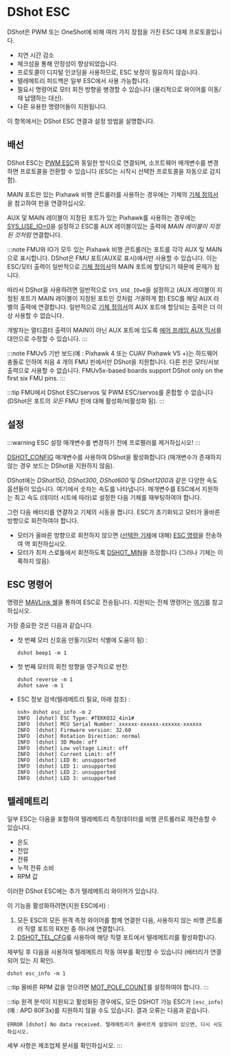 # DShot ESC

DShot은 PWM 또는 OneShot에 비해 여러 가지 장점을 가진 ESC 대체 프로토콜입니다.
- 지연 시간 감소
- 체크섬을 통해 안정성이 향상되었습니다.
- 프로토콜이 디지털 인코딩을 사용하므로, ESC 보정이 필요하지 않습니다.
- 텔레메트리 피드백은 일부 ESC에서 사용 가능합니다.
- 필요시 명령어로 모터 회전 방향을 병경할 수 있습니다 (물리적으로 와이어를 이동/재 납땜하는 대신).
- 다른 유용한 명령어들이 지원됩니다.

이 항목에서는 DShot ESC 연결과 설정 방법을 설명합니다.

<span id="wiring"></span>
## 배선

DShot ESC는 [PWM ESC](pwm_escs_and_servo.md)와 동일한 방식으로 연결되며, 소프트웨어 매개변수를 변경하면 프로토콜을 전환할 수 있습니다 (ESC는 시작시 선택한 프로토콜을 자동으로 감지함).

MAIN 포트만 있는 Pixhawk 비행 콘트롤러를 사용하는 경우에는 기체의 [기체 정의서](../airframes/airframe_reference.md)을 참고하여 핀을 연결하십시오.

AUX 및 MAIN 레이블이 지정된 포트가 있는 Pixhawk를 사용하는 경우에는 [SYS_USE_IO=0](../advanced_config/parameter_reference.md#SYS_USE_IO)을 설정하고 ESC를 AUX 레이블이있는 출력에 *MAIN 레이블이 지정된 것처럼* 연결합니다.

:::note FMU와 IO가 모두 있는 Pixhawk 비행 콘트롤러는 포트를 각각 AUX 및 MAIN으로 표시합니다. DShot은 FMU 포트(AUX로 표시)에서만 사용할 수 있습니다. 이는 ESC/모터 출력이 일반적으로 [기체 정의서](../airframes/airframe_reference.md)의 MAIN 포트에 할당되기 때문에 문제가 됩니다.

따라서 DShot을 사용하려면 일반적으로 `SYS_USE_IO=0`을 설정하고 (AUX 레이블이 지정된 포트가 MAIN 레이블이 지정된 포트인 것처럼 *거동*하게 함) ESC를 해당 AUX 라벨의 출력에 연결합니다. 일반적으로 [기체 정의서](../airframes/airframe_reference.md)의 AUX 포트에 할당되는 출력은 더 이상 사용할 수 없습니다.

개발자는 멀티콥터 출력이 MAIN이 아닌 AUX 포트에 있도록 [에어 프레임 AUX 믹서](../dev_airframes/adding_a_new_frame.md#mixer-file)를 대안으로 수정할 수 있습니다.
:::

:::note FMUv5 기반 보드(예 : Pixhawk 4 또는 CUAV Pixhawk V5 +)는 하드웨어 충돌로 인하여 처음 4 개의 FMU 핀에서만 DShot을 지원합니다. 다른 핀은 모터/서보 출력으로 사용할 수 없습니다. FMUv5x-based boards support DShot only on the first six FMU pins.
:::

:::tip FMU에서 DShot ESC/servos 및 PWM ESC/servos를 혼합할 수 없습니다 (DShot은 포트의 *모든* FMU 핀에 대해 활성화/비활성화 됨).
:::

<span id="configuration"></span>
## 설정

:::warning ESC
설정 매개변수를 변경하기 전에 프로펠러를 제거하십시오!
:::

[DSHOT_CONFIG](../advanced_config/parameter_reference.md#DSHOT_CONFIG) 매개변수를 사용하여 DShot을 활성화합니다 (매개변수가 존재하지 않는 경우 보드는 DShot을 지원하지 않음).

DShot에는 *DShot150*, *DShot300*, *DShot600* 및 *DShot1200*과 같은 다양한 속도 옵션들이 있습니다. 여기에서 숫자는 속도를 나타냅니다. 매개변수를 ESC에서 지원하는 최고 속도 (데이터 시트에 따라)로 설정한 다음 기체를 재부팅하여야 합니다.

그런 다음 배터리를 연결하고 기체의 시동을 켭니다. ESC가 초기화되고 모터가 올바른 방향으로 회전하여야 합니다.
- 모터가 올바른 방향으로 회전하지 않으면 ([선택한 기체](../airframes/airframe_reference.md)에 대해) [ESC 명령](#commands)을 전송하여 역 회전하십시오.
- 모터가 최저 스로틀에서 회전하도록 [DSHOT_MIN](../advanced_config/parameter_reference.md#DSHOT_MIN)을 조정합니다 (그러나 기체는 이륙하지 않음).

<span id="commands"></span>
## ESC 명령어

명령은 [MAVLink 쉘](../debug/mavlink_shell.md)을 통하여 ESC로 전송됩니다. 지원되는 전체 명령어는 [여기](../modules/modules_driver.md#dshot)를 참고하십시오.

가장 중요한 것은 다음과 같습니다.
- 첫 번째 모터 신호음 만들기(모터 식별에 도움이 됨) :
  ```
  dshot beep1 -m 1
  ```
- 첫 번째 모터의 회전 방향을 영구적으로 반전:
  ```
  dshot reverse -m 1
  dshot save -m 1
  ```
- ESC 정보 검색(텔레메트리 필요, 아래 참조) :
  ```
  nsh> dshot esc_info -m 2
  INFO  [dshot] ESC Type: #TEKKO32_4in1#
  INFO  [dshot] MCU Serial Number: xxxxxx-xxxxxx-xxxxxx-xxxxxx
  INFO  [dshot] Firmware version: 32.60
  INFO  [dshot] Rotation Direction: normal
  INFO  [dshot] 3D Mode: off
  INFO  [dshot] Low voltage Limit: off
  INFO  [dshot] Current Limit: off
  INFO  [dshot] LED 0: unsupported
  INFO  [dshot] LED 1: unsupported
  INFO  [dshot] LED 2: unsupported
  INFO  [dshot] LED 3: unsupported
  ```

## 텔레메트리

일부 ESC는 다음을 포함하여 텔레메트리 측정데이터를 비행 콘트롤러로 재전송할 수 있습니다.
- 온도
- 전압
- 전류
- 누적 전류 소비
- RPM 값

이러한 DShot ESC에는 추가 텔레메트리 와이어가 있습니다.

이 기능을 활성화하려면(지원 ESC에서) :
1. 모든 ESC의 모든 원격 측정 와이어를 함께 연결한 다음, 사용하지 않는 비행 콘트롤러 직렬 포트의 RX핀 중 하나에 연결합니다.
1. [DSHOT_TEL_CFG](../advanced_config/parameter_reference.md#DSHOT_TEL_CFG)를 사용하여 해당 직렬 포트에서 텔레메트리를 활성화합니다.

재부팅 후 다음을 사용하여 텔레메트리 작동 여부를 확인할 수 있습니다 (배터리가 연결되어 있는 지 확인).
```
dshot esc_info -m 1
```

:::tip
올바른 RPM 값을 얻으려면 [MOT_POLE_COUNT](../advanced_config/parameter_reference.md#MOT_POLE_COUNT)를 설정하여야 합니다.
:::

:::tip
원격 분석이 지원되고 활성화된 경우에도, 모든 DSHOT 가능 ESC가 `[esc_info]` (예 : APD 80F3x)를 지원하지 않을 수도 있습니다. 결과 오류는 다음과 같습니다.
```
ERROR [dshot] No data received. 텔레메트리가 올바르게 설정되어 있으면, 다시 시도하십시오.
```
세부 사항은 제조업체 문서를 확인하십시오.
:::
